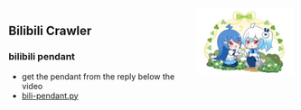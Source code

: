 <img src="../images/2233_logo.jpg" alt="logo" height="120" align="right" title="2233" />

## Bilibili Crawler

### bilibili pendant

- get the pendant from the reply below the video
- [bili-pendant.py](bilibili/bili-pendant.py)